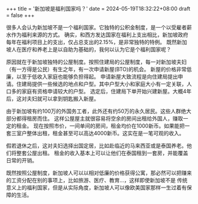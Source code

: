 +++
title = '新加坡是福利国家吗？'
date = 2024-05-19T18:32:22+08:00
draft = false
+++

很多人会认为新加坡不是一个福利国家。它独特的公积金制度，是一个以受雇者薪水作为福利来源的方式。
确实，和西方发达国家在福利上支出相比，新加坡政府每年在福利项目上的支出，仅占总支出的2.15%，是非常独特的特例。
既然新加坡人在医疗和养老上是以自助为基础的，我何以认为它是个福利国家呢？

原因就在于新加坡独特的公屋制度。按照住建局的公屋制度，每一对新加坡夫妇（有一方得是公民）有生之年，有一次申请新屋(BTO)的机会。
新屋的价格非常低廉，以至于低收入家庭也能够负担得起。
申请新屋大致流程是向住建局提出申请。住建局提供一些候选的地点和户型。其中户型大小和家庭大小有一定关联，人口多的家庭有资格申请较大的户型。
选定后，住建局下单开始兴建新屋。大概4年后，这对夫妇就可以拿到钥匙搬入新屋。

由于新加坡有约100万的外国务工者，此外还有约50万的永久居民。这些人群绝大部分都得租房而住。
这样公屋屋主就很容易将空余的房间出租给外国人，赚取一定的租金。
现在按照市价，一间单间的房间，租金均价在1000新币。如果能把一套三室户整体出租，租金甚至可以高达4000新币。这实在是一笔可观的收入。

假若退休之后，这对夫妇选择出国定居，比如赴临近的马来西亚或是泰国养老。他们将整套公屋出租。
租金的收入基本上可以让他们在泰国租到一套房，并能覆盖日常的开销。

既然按照公屋制度，新加坡人可以以相对低廉的价格获得公寓，那必然可以把赚来的工资分配在别的事项上，比如旅游、医疗、教育...，这样即使新加坡不是
传统意义上的福利国家，但是从实际角度，新加坡人可以像欧美国家那样一生过着有保障的生活。

